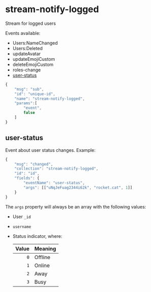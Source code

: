 # stream-notify-logged

Stream for logged users

Events available:

* Users:NameChanged
* Users:Deleted
* updateAvatar
* updateEmojiCustom
* deleteEmojiCustom
* roles-change
* [user-status](stream-notify-logged.md#user-status)

```javascript
{
    "msg": "sub",
    "id": "unique-id",
    "name": "stream-notify-logged",
    "params":[
        "event",
        false
    ]
}
```

## user-status

Event about user status changes. Example:

```javascript
{
    "msg": "changed",
    "collection": "stream-notify-logged",
    "id": "id",
    "fields": {
        "eventName": "user-status",
        "args": [["uNqJeFuag2344i62k", "rocket.cat", 1]]
    }
}
```

The `args` property will always be an array with the following values:

* User `_id`
* `username`
*   Status indicator, where:

    | Value | Meaning |
    | ----: | ------- |
    |   `0` | Offline |
    |   `1` | Online  |
    |   `2` | Away    |
    |   `3` | Busy    |
